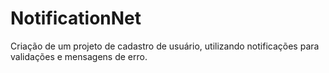 # NotificationNet
Criação de um projeto de cadastro de usuário, utilizando notificações para validações e mensagens de erro.

